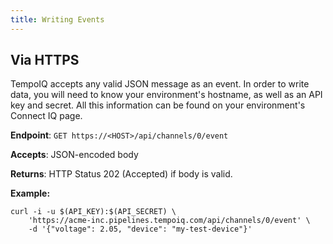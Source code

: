 ```yaml
---
title: Writing Events
---
```


## Via HTTPS

TempoIQ accepts any valid JSON message as an event. In order to write data, you
will need to know your environment's hostname, as well as an API key and secret.
All this information can be found on your environment's Connect IQ page. 

**Endpoint**:  `GET https://<HOST>/api/channels/0/event`

**Accepts**: JSON-encoded body

**Returns**: HTTP Status 202 (Accepted) if body is valid.

**Example:**

    curl -i -u $(API_KEY):$(API_SECRET) \
        'https://acme-inc.pipelines.tempoiq.com/api/channels/0/event' \
        -d '{"voltage": 2.05, "device": "my-test-device"}'
